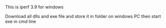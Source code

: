 This is iperf 3.9 for windows

Download all dlls and exe file and store it in folder on windows PC then start exe in cmd line
